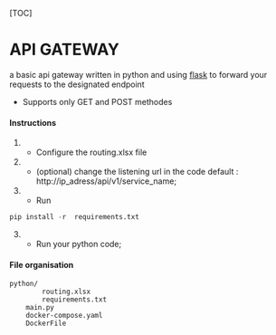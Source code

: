 
[TOC]
# API GATEWAY
a basic api gateway written in python and using  [flask](https://github.com/pallets/flask "flask")  to forward your requests to the designated endpoint
- Supports only GET and POST methodes

#### Instructions

1. - Configure the routing.xlsx file
2. - (optional) change the listening url in the code default : http://ip_adress/api/v1/service_name;
1. - Run 

  ```python
  pip install -r  requirements.txt
```
3. - Run your python code;


#### File organisation

    python/
            routing.xlsx
            requirements.txt
	    main.py
	    docker-compose.yaml
	    DockerFile
           



